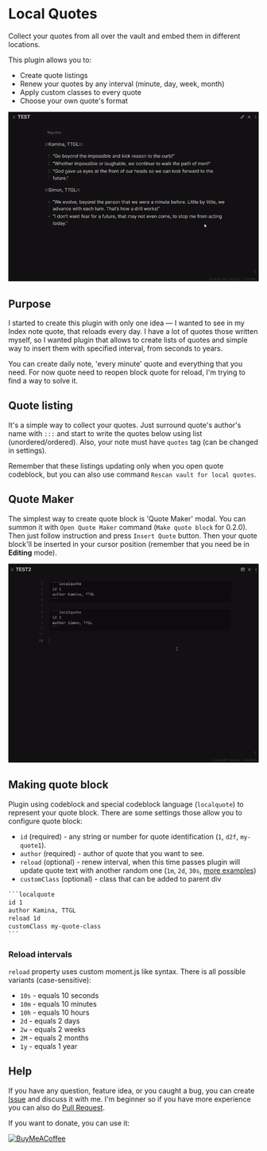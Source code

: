 # Local Quotes

Collect your quotes from all over the vault and embed them in different locations.

This plugin allows you to:
- Create quote listings
- Renew your quotes by any interval (minute, day, week, month)
- Apply custom classes to every quote
- Choose your own quote's format

![demo](assets/demo.gif)

## Purpose
I started to create this plugin with only one idea — I wanted to see in my Index note
quote, that reloads every day. I have a lot of quotes those written myself, so I 
wanted plugin that allows to create lists of quotes and simple way to insert them
with specified interval, from seconds to years.

You can create daily note, 'every minute' quote and everything that you need. For now
quote need to reopen block quote for reload, I'm trying to find a way to solve it. 

## Quote listing
It's a simple way to collect your quotes. Just surround quote's author's name with
`:::` and start to write the quotes below using list (unordered/ordered). Also, 
your note must have `quotes` tag (can be changed in settings).

Remember that these listings updating only when you open quote codeblock,
but you can also use command `Rescan vault for local quotes`.

## Quote Maker
The simplest way to create quote block is 'Quote Maker' modal. You can summon it with
`Open Quote Maker` command (`Make quote block` for 0.2.0). Then just follow instruction and press `Insert Quote`
button. Then your quote block'll be inserted in your cursor position (remember that
you need be in **Editing** mode).

![modal](assets/modal.gif)

## Making quote block
Plugin using codeblock and special codeblock language (`localquote`) to
represent your quote block. There are some settings those allow you to
configure quote block:
- `id` (required) - any string or number for quote identification (`1`,
`d2f`, `my-quote1`).
- `author` (required) - author of quote that you want to see.
- `reload` (optional) - renew interval, when this time passes plugin
will update quote text with another random one (`1m`, `2d`, `30s`, [more 
examples](#reload-intervals))
- `customClass` (optional) - class that can be added to parent div

````
```localquote
id 1
author Kamina, TTGL
reload 1d
customClass my-quote-class
```
````

### Reload intervals
`reload` property uses custom moment.js like syntax. There is all possible
variants (case-sensitive):
- `10s` - equals 10 seconds
- `10m` - equals 10 minutes
- `10h` - equals 10 hours
- `2d` - equals 2 days
- `2w` - equals 2 weeks
- `2M` - equals 2 months
- `1y` - equals 1 year

## Help
If you have any question, feature idea, or you caught a bug, you can create 
[Issue](https://github.com/ka1tzyu/local-quotes/issues) and discuss it with me. I'm beginner so if you have more
experience you can also do [Pull Request](https://github.com/ka1tzyu/local-quotes/pulls.com).

If you want to donate, you can use it:

[<img src="https://cdn.buymeacoffee.com/buttons/v2/default-violet.png" alt="BuyMeACoffee" width="100">](https://www.buymeacoffee.com/ka1tzyu)
